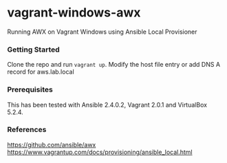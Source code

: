# vagrant-windows-awx
Running AWX on Vagrant Windows using Ansible Local Provisioner

### Getting Started

Clone the repo and run `vagrant up`. Modify the host file entry or add DNS A record for aws.lab.local

### Prerequisites

This has been tested with Ansible 2.4.0.2, Vagrant 2.0.1 and VirtualBox 5.2.4.

### References
https://github.com/ansible/awx
https://www.vagrantup.com/docs/provisioning/ansible_local.html